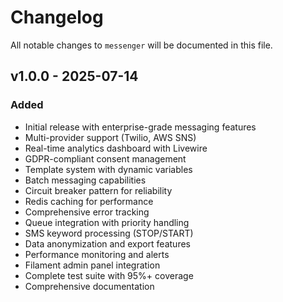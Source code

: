 # Changelog

All notable changes to `messenger` will be documented in this file.

## v1.0.0 - 2025-07-14

### Added
- Initial release with enterprise-grade messaging features
- Multi-provider support (Twilio, AWS SNS)
- Real-time analytics dashboard with Livewire
- GDPR-compliant consent management
- Template system with dynamic variables
- Batch messaging capabilities
- Circuit breaker pattern for reliability
- Redis caching for performance
- Comprehensive error tracking
- Queue integration with priority handling
- SMS keyword processing (STOP/START)
- Data anonymization and export features
- Performance monitoring and alerts
- Filament admin panel integration
- Complete test suite with 95%+ coverage
- Comprehensive documentation
